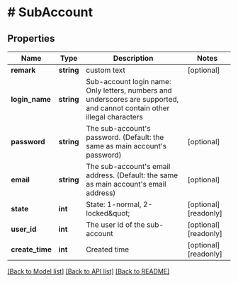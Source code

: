 # # SubAccount

## Properties

Name | Type | Description | Notes
------------ | ------------- | ------------- | -------------
**remark** | **string** | custom text | [optional] 
**login_name** | **string** | Sub-account login name: Only letters, numbers and underscores are supported, and cannot contain other illegal characters | 
**password** | **string** | The sub-account&#39;s password. (Default: the same as main account&#39;s password) | [optional] 
**email** | **string** | The sub-account&#39;s email address. (Default: the same as main account&#39;s email address) | [optional] 
**state** | **int** | State: 1-normal, 2-locked\&quot; | [optional] [readonly] 
**user_id** | **int** | The user id of the sub-account | [optional] [readonly] 
**create_time** | **int** | Created time | [optional] [readonly] 

[[Back to Model list]](../../README.md#documentation-for-models) [[Back to API list]](../../README.md#documentation-for-api-endpoints) [[Back to README]](../../README.md)
